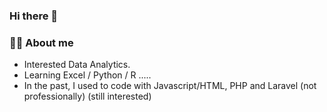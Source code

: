 ### Hi there 👋

<!--
**hosseinkhalili1989/hosseinkhalili1989** is a ✨ _special_ ✨ repository because its `README.md` (this file) appears on your GitHub profile.

Here are some ideas to get you started:

- 🔭 I’m currently working on ...
- 🌱 I’m currently learning ...
- 👯 I’m looking to collaborate on ...
- 🤔 I’m looking for help with ...
- 💬 Ask me about ...
- 📫 How to reach me: ...
- 😄 Pronouns: ...
- ⚡ Fun fact: ...
-->
### 👩‍🎓 About me
- Interested Data Analytics.
- Learning Excel / Python / R .....
- In the past, I used to code with Javascript/HTML, PHP and Laravel (not professionally) (still interested) 



